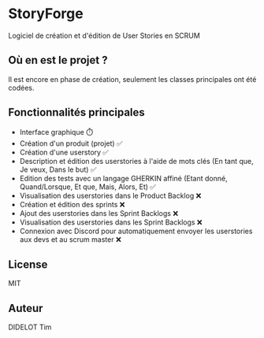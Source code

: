 # StoryForge
Logiciel de création et d'édition de User Stories en SCRUM

## Où en est le projet ?
Il est encore en phase de création, seulement les classes principales ont été codées.

## Fonctionnalités principales
- Interface graphique ⏱️
- Création d'un produit (projet) ✅
- Création d'une userstory ✅
- Description et édition des userstories à l'aide de mots clés (En tant que, Je veux, Dans le but) ✅
- Edition des tests avec un langage GHERKIN affiné (Etant donné, Quand/Lorsque, Et que, Mais, Alors, Et) ✅
- Visualisation des userstories dans le Product Backlog ❌
- Création et édition des sprints ❌
- Ajout des userstories dans les Sprint Backlogs ❌
- Visualisation des userstories dans les Sprint Backlogs ❌
- Connexion avec Discord pour automatiquement envoyer les userstories aux devs et au scrum master ❌ 

## License
MIT

## Auteur
DIDELOT Tim
